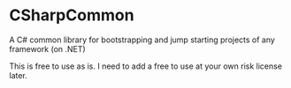 # CSharpCommon
A C# common library for bootstrapping and jump starting projects of any framework (on .NET)

This is free to use as is.  I need to add a free to use at your own risk license later.
